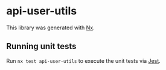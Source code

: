 # api-user-utils

This library was generated with [Nx](https://nx.dev).

## Running unit tests

Run `nx test api-user-utils` to execute the unit tests via [Jest](https://jestjs.io).
